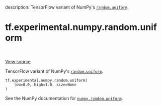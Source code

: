description: TensorFlow variant of NumPy's <a href="../../../../tf/random/uniform.md"><code>random.uniform</code></a>.

<div itemscope itemtype="http://developers.google.com/ReferenceObject">
<meta itemprop="name" content="tf.experimental.numpy.random.uniform" />
<meta itemprop="path" content="Stable" />
</div>

# tf.experimental.numpy.random.uniform

<!-- Insert buttons and diff -->

<table class="tfo-notebook-buttons tfo-api nocontent" align="left">

</table>

<a target="_blank" href="/code/stable/tensorflow/python/ops/numpy_ops/np_random.py">View source</a>



TensorFlow variant of NumPy's <a href="../../../../tf/random/uniform.md"><code>random.uniform</code></a>.

<pre class="devsite-click-to-copy prettyprint lang-py tfo-signature-link">
<code>tf.experimental.numpy.random.uniform(
    low=0.0, high=1.0, size=None
)
</code></pre>



<!-- Placeholder for "Used in" -->

See the NumPy documentation for [`numpy.random.uniform`](https://numpy.org/doc/1.16/reference/generated/numpy.random.uniform.html).